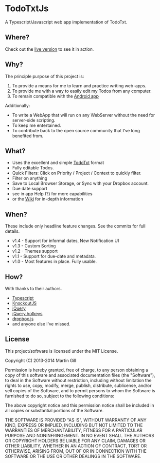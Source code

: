 TodoTxtJs
=========

A Typescript/Javascript web app implementation of TodoTxt.

Where?
------

Check out the [live version](http://todo.martinsgill.co.uk) to see it in action.

Why?
----

The principle purpose of this project is:

1. To provide a means for me to learn and practice writing web-apps.
2. To provide me with a way to easily edit my Todos from any computer.
3. To remain compatible with the [Android app](https://play.google.com/store/apps/details?id=com.todotxt.todotxttouch)

Additionally:

* To write a WebApp that will run on any WebServer without the need for server-side scripting.
* To keep me entertained.
* To contribute back to the open source community that I've long benefited from.

What?
-----

* Uses the excellent and simple [TodoTxt](http://www.todotxt.com) format
* Fully editable Todos.
* Quick Filters: Click on Priority / Project / Context to quickly filter.
* Filter on anything
* Save to Local Browser Storage, or Sync with your Dropbox account.
* Due date support
* see in app Help (?) for more capabilities
* or the [Wiki](https://github.com/MartinSGill/TodoTxtJs/wiki) for in-depth information

When?
-----

These include only headline feature changes. See the commits for full details.

* v1.4 - Support for informal dates, New Notification UI
* v1.3 - Custom Sorting
* v1.2 - Themes support
* v1.1 - Support for due-date and metadata.
* v1.0 - Most features in place. Fully usable.

How?
----

With thanks to their authors.

* [Typescript](http://http://www.typescriptlang.org/)
* [KnockoutJS](http://www.knockoutjs.com)
* [jQuery](http://jquery.com)
* [jQuery.hotkeys](https://github.com/jeresig/jquery.hotkeys/)
* [dropbox.js](https://github.com/dropbox/dropbox-js)
* and anyone else I've missed.

License
-------

This project/software is licensed under the MIT License.

Copyright (C) 2013-2014 Martin Gill

Permission is hereby granted, free of charge, to any person obtaining
a copy of this software and associated documentation files (the
"Software"), to deal in the Software without restriction, including
without limitation the rights to use, copy, modify, merge, publish,
distribute, sublicense, and/or sell copies of the Software, and to
permit persons to whom the Software is furnished to do so, subject to
the following conditions:

The above copyright notice and this permission notice shall be
included in all copies or substantial portions of the Software.

THE SOFTWARE IS PROVIDED "AS IS", WITHOUT WARRANTY OF ANY KIND,
EXPRESS OR IMPLIED, INCLUDING BUT NOT LIMITED TO THE WARRANTIES OF
MERCHANTABILITY, FITNESS FOR A PARTICULAR PURPOSE AND
NONINFRINGEMENT. IN NO EVENT SHALL THE AUTHORS OR COPYRIGHT HOLDERS BE
LIABLE FOR ANY CLAIM, DAMAGES OR OTHER LIABILITY, WHETHER IN AN ACTION
OF CONTRACT, TORT OR OTHERWISE, ARISING FROM, OUT OF OR IN CONNECTION
WITH THE SOFTWARE OR THE USE OR OTHER DEALINGS IN THE SOFTWARE.
